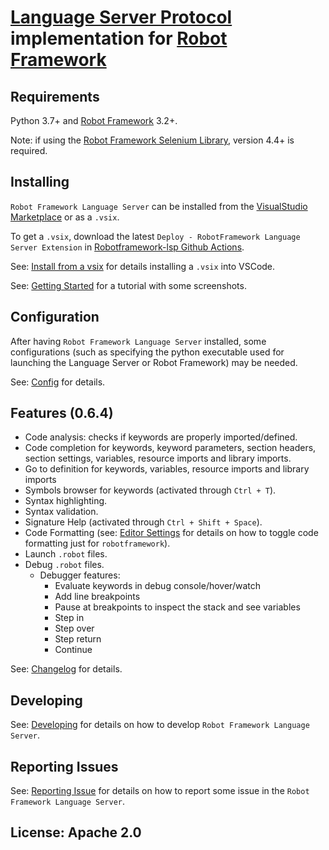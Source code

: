 [Language Server Protocol](https://github.com/Microsoft/language-server-protocol) implementation for [Robot Framework](https://robotframework.org/)
=============

Requirements
-------------

Python 3.7+ and [Robot Framework](https://robotframework.org/) 3.2+.

Note: if using the [Robot Framework Selenium Library](https://github.com/robotframework/SeleniumLibrary), version 4.4+ is required.

Installing
-----------

`Robot Framework Language Server` can be installed from the [VisualStudio Marketplace](https://marketplace.visualstudio.com/items?itemName=robocorp.robotframework-lsp) or as a `.vsix`.

To get a `.vsix`, download the latest `Deploy - RobotFramework Language Server Extension` in [Robotframework-lsp Github Actions](https://github.com/robocorp/robotframework-lsp/actions?query=workflow%3A%22Deploy+-+RobotFramework+Language+Server+Extension%22).

See: [Install from a vsix](https://code.visualstudio.com/docs/editor/extension-gallery#_install-from-a-vsix) for details installing a `.vsix` into VSCode.

See: [Getting Started](https://hub.robocorp.com/development/best-practices/language-server-protocol-for-robot-framework/) for a tutorial with some screenshots.


Configuration
-------------

After having `Robot Framework Language Server` installed, some configurations (such as specifying
the python executable used for launching the Language Server or Robot Framework)
may be needed.

See: [Config](https://github.com/robocorp/robotframework-lsp/tree/robotframework-lsp-0.6.4/robotframework-ls/docs/config.md) for details.
  

Features (0.6.4)
-----------------

- Code analysis: checks if keywords are properly imported/defined.
- Code completion for keywords, keyword parameters, section headers, section settings, variables, resource imports and library imports.
- Go to definition for keywords, variables, resource imports and library imports
- Symbols browser for keywords (activated through `Ctrl + T`).
- Syntax highlighting.
- Syntax validation.
- Signature Help (activated through `Ctrl + Shift + Space`).
- Code Formatting (see: [Editor Settings](https://code.visualstudio.com/docs/getstarted/settings#_language-specific-editor-settings) for details on how to toggle code formatting just for `robotframework`).
- Launch `.robot` files.
- Debug `.robot` files.
    - Debugger features:
        - Evaluate keywords in debug console/hover/watch
        - Add line breakpoints
        - Pause at breakpoints to inspect the stack and see variables
        - Step in
        - Step over
        - Step return
        - Continue

See: [Changelog](https://github.com/robocorp/robotframework-lsp/tree/robotframework-lsp-0.6.4/robotframework-ls/docs/changelog.md) for details.


Developing
------------

See: [Developing](https://github.com/robocorp/robotframework-lsp/tree/robotframework-lsp-0.6.4/robotframework-ls/docs/develop.md) for details on how to develop `Robot Framework Language Server`.

Reporting Issues
-----------------

See: [Reporting Issue](https://github.com/robocorp/robotframework-lsp/tree/robotframework-lsp-0.6.4/robotframework-ls/docs/reporting_issues.md) for details on how to report some issue in the `Robot Framework Language Server`.

License: Apache 2.0
-------------------
